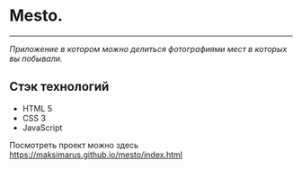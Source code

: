 # Mesto.

---

_Приложение в котором можно делиться фотографиями мест в которых вы побывали._

## Стэк технологий

- HTML 5
- CSS 3
- JavaScript

Посмотреть проект можно здесь
https://maksimarus.github.io/mesto/index.html
